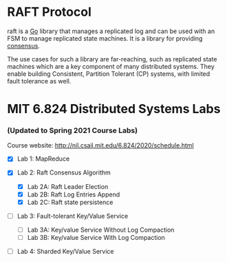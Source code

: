 RAFT Protocol
====

raft is a [Go](http://www.golang.org) library that manages a replicated
log and can be used with an FSM to manage replicated state machines. It
is a library for providing [consensus](http://en.wikipedia.org/wiki/Consensus_(computer_science)).

The use cases for such a library are far-reaching, such as replicated state
machines which are a key component of many distributed systems. They enable
building Consistent, Partition Tolerant (CP) systems, with limited
fault tolerance as well.

# MIT 6.824 Distributed Systems Labs

### (Updated to Spring 2021 Course Labs)

Course website: http://nil.csail.mit.edu/6.824/2020/schedule.html

- [x] Lab 1: MapReduce

- [x] Lab 2: Raft Consensus Algorithm
  - [x] Lab 2A: Raft Leader Election
  - [x] Lab 2B: Raft Log Entries Append
  - [x] Lab 2C: Raft state persistence
  
- [ ] Lab 3: Fault-tolerant Key/Value Service
  - [ ] Lab 3A: Key/value Service Without Log Compaction
  - [ ] Lab 3B: Key/value Service With Log Compaction

- [ ] Lab 4: Sharded Key/Value Service

